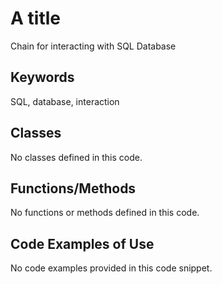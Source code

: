 # A title
Chain for interacting with SQL Database

## Keywords
SQL, database, interaction

## Classes
No classes defined in this code.

## Functions/Methods
No functions or methods defined in this code.

## Code Examples of Use
No code examples provided in this code snippet.

